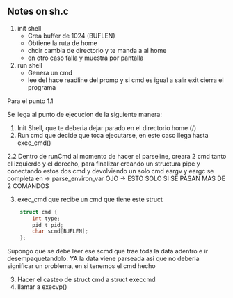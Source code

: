 ## Notes on sh.c

1. init shell 
    - Crea buffer de 1024 (BUFLEN)
    - Obtiene la ruta de home 
    - chdir cambia de directorio y te manda a al home 
    - en otro caso falla y muestra por pantalla 
2. run shell
    - Genera un cmd
    - lee del hace readline del promp y si cmd es igual a salir exit cierra el programa 

Para el punto 1.1

Se llega al punto de ejecucion de la siguiente manera:

1. Init Shell, que te deberia dejar parado en el directorio home (/)
2. Run cmd que decide que toca ejecutarse, en este caso llega hasta exec_cmd()


2.2 Dentro de runCmd al momento de hacer el parseline, creara 2 cmd tanto el izquierdo y el derecho, para finalizar creando un structura pipe y conectando estos dos cmd y devolviendo un solo cmd
eargv y eargc se completa en -> parse_environ_var
OJO -> ESTO SOLO SI SE PASAN MAS DE 2 COMANDOS

3. exec_cmd que recibe un cmd que tiene este struct 
```c 
    struct cmd {
        int type;
        pid_t pid;
        char scmd[BUFLEN];
    };
```

Supongo que se debe leer ese scmd que trae toda la data adentro e ir desempaquetandolo. YA la data viene parseada asi que no deberia significar un problema, en si tenemos el cmd hecho

3. Hacer el casteo de struct cmd a struct execcmd 
5. llamar a execvp()

